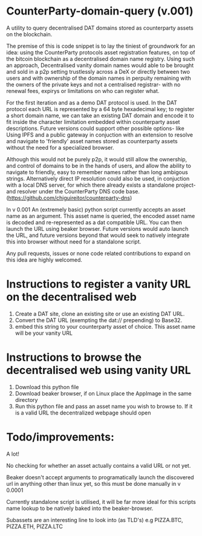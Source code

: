 # CounterParty-domain-query (v.001)
A utility to query decentralised DAT domains stored as counterparty assets on the blockchain.

The premise of this is code snippet is to lay the tiniest of groundwork for an idea: using the CounterParty protocols asset registration features, on top of the bitcoin blockchain as a decentralised domain name registry. Using such an approach, Decentralised vanity domain names would able to be brought and sold in a p2p setting trustlessly across a DeX or directly between two users and with ownership of the domain names in perpuity remaining with the owners of the private keys and not a centralised registrar- with no renewal fees, expirys or limitations on who can register what.

For the first iteration and as a demo DAT protocol is used. In the DAT protocol each URL is represented by a 64 byte hexadecimal key; to register a short domain name, we can take an existing DAT domain and encode it to fit inside the character limitation embedded within counterparty asset descriptions. Future versions could support other possible options- like Using IPFS and a public gateway in conjuction with an extension to resolve and navigate to 'friendly' asset names stored as counterparty assets without the need for a specialized browser. 

Although this would not be purely p2p, it would still allow the ownership, and control of domains to be in the hands of users, and allow the ability to navigate to friendly, easy to remember names rather than long ambigous strings. Alternatively direct IP resolution could also be used, in conjuction with a local DNS server, for which there already exists a standalone project- and resolver under the CounterParty DNS code base. (https://github.com/chiguireitor/counterparty-dns)

In v 0.001 An (extremely basic) python script currently accepts an asset name as an argument. This asset name is queried, the encoded asset name is decoded and re-represented as a dat compatible URL. You can then launch the URL using beaker browser. Future versions would auto launch the URL, and future versions beyond that would seek to natively integrate this into browser without need for a standalone script. 

Any pull requests, issues or none code related contributions to expand on this idea are highly welcomed.



Instructions to register a vanity URL on the decentralised web
==============================================================

1) Create a DAT site, clone an existing site or use an existing DAT URL.
2) Convert the DAT URL (exempting the dat:// prepending) to Base32.
3) embed this string to your counterparty asset of choice. This asset name will be your vanity URL


Instructions to browse the decentralised web using vanity URL
=============================================================
1) Download this python file
2) Download beaker browser, if on Linux place the AppImage in the same directory
3) Run this python file and pass an asset name you wish to browse to. If it is a valid URL the decentralized webpage should open

Todo/improvements: 
=============================================================
A lot! 

No checking for whether an asset actually contains a valid URL or not yet.

Beaker doesn't accept arguments to programatically launch the discovered url in anything other than linux yet, so this must be done manually in v 0.0001

Currently standalone script is utilised, it will be far more ideal for this scripts name lookup to be natively baked into the beaker-browser. 


Subassets are an interesting line to look into (as TLD's) e.g PIZZA.BTC, PIZZA.ETH, PIZZA.LTC

